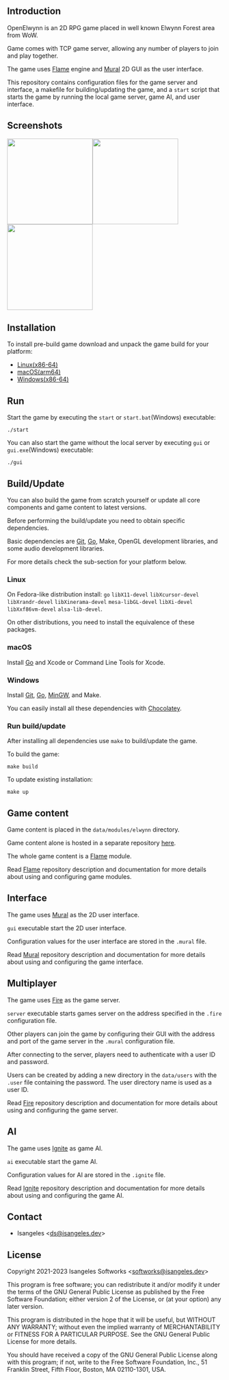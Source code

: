 ## Introduction
OpenElwynn is an 2D RPG game placed in well known Elwynn Forest area from WoW.

Game comes with TCP game server, allowing any number of players to join and play together.

The game uses [Flame](https://github.com/Isangeles/flame) engine and [Mural](https://github.com/Isangeles/mural) 2D GUI as the user interface.

This repository contains configuration files for the game server and interface, a makefile for building/updating the game, and a `start` script that starts the game by running the local game server, game AI, and user interface.

## Screenshots
<img src="https://flame.isangeles.dev/games/openelwynn/screenshot1.png" width="200"><img src="https://flame.isangeles.dev/games/openelwynn/screenshot2.png" width="200"><img src="https://flame.isangeles.dev/games/openelwynn/screenshot3.png" width="200">

## Installation
To install pre-build game download and unpack the game build for your platform:

* [Linux(x86-64)](https://my.opendesktop.org/s/ctjfGeFAtjBHEXa)
* [macOS(arm64)](https://my.opendesktop.org/s/FXyfCYqndaLPCf3)
* [Windows(x86-64)](https://my.opendesktop.org/s/q52jJCZtpJdy3bb)
## Run
Start the game by executing the `start` or `start.bat`(Windows) executable:
```
./start
```
You can also start the game without the local server by executing `gui` or `gui.exe`(Windows) executable:
```
./gui
```
## Build/Update
You can also build the game from scratch yourself or update all core components and game content to latest versions.

Before performing the build/update you need to obtain specific dependencies.

Basic dependencies are [Git](https://git-scm.com/), [Go](https://go.dev/), Make, OpenGL development libraries, and some audio development libraries.

For more details check the sub-section for your platform below.
### Linux
On Fedora-like distribution install: `go` `libX11-devel` `libXcursor-devel` `libXrandr-devel` `libXinerama-devel` `mesa-libGL-devel` `libXi-devel` `libXxf86vm-devel` `alsa-lib-devel`.

On other distributions, you need to install the equivalence of these packages.
### macOS
Install [Go](https://go.dev/) and Xcode or Command Line Tools for Xcode.
### Windows
Install [Git](https://git-scm.com/), [Go](https://go.dev/), [MinGW](https://osdn.net/projects/mingw/), and Make.

You can easily install all these dependencies with [Chocolatey](https://chocolatey.org/).
### Run build/update
After installing all dependencies use `make` to build/update the game.

To build the game:
```
make build
```
To update existing installation:
```
make up
```
## Game content
Game content is placed in the `data/modules/elwynn` directory.

Game content alone is hosted in a separate repository [here](https://github.com/Isangeles/elwynn).

The whole game content is a [Flame](https://github.com/Isangeles/flame) module.

Read [Flame](https://github.com/Isangeles/flame) repository description and documentation for more details about using and configuring game modules.
## Interface
The game uses [Mural](https://github.com/Isangeles/mural) as the 2D user interface.

`gui` executable start the 2D user interface.

Configuration values for the user interface are stored in the `.mural` file.

Read [Mural](https://github.com/Isangeles/mural) repository description and documentation for more details about using and configuring the game interface.
## Multiplayer
The game uses [Fire](https://github.com/Isangeles/fire) as the game server.

`server` executable starts games server on the address specified in the `.fire` configuration file.

Other players can join the game by configuring their GUI with the address and port of the game server in the `.mural` configuration file.

After connecting to the server, players need to authenticate with a user ID and password.

Users can be created by adding a new directory in the `data/users` with the `.user` file containing the password. The user directory name is used as a user ID.

Read [Fire](https://github.com/Isangeles/fire) repository description and documentation for more details about using and configuring the game server.
## AI
The game uses [Ignite](https://github.com/Isangeles/ignite) as game AI.

`ai` executable start the game AI.

Configuration values for AI are stored in the `.ignite` file.

Read [Ignite](https://github.com/Isangeles/ignite) repository description and documentation for more details about using and configuring the game AI.
## Contact
* Isangeles <<ds@isangeles.dev>>

## License
Copyright 2021-2023 Isangeles Softworks <<softworks@isangeles.dev>>

This program is free software; you can redistribute it and/or modify
it under the terms of the GNU General Public License as published by
the Free Software Foundation; either version 2 of the License, or
(at your option) any later version.

This program is distributed in the hope that it will be useful,
but WITHOUT ANY WARRANTY; without even the implied warranty of
MERCHANTABILITY or FITNESS FOR A PARTICULAR PURPOSE.  See the
GNU General Public License for more details.

You should have received a copy of the GNU General Public License
along with this program; if not, write to the Free Software
Foundation, Inc., 51 Franklin Street, Fifth Floor, Boston,
MA 02110-1301, USA.

